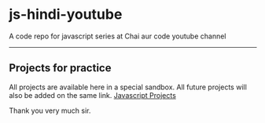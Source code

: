 # js-hindi-youtube
A code repo for javascript series at Chai aur code youtube channel

---

## Projects for practice

All projects are available here in a special sandbox. All future projects will also be added on the same link.
[Javascript Projects](https://stackblitz.com/edit/dom-project-chaiaurcode?file=index.html)


Thank you very much sir. 